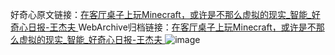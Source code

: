 好奇心原文链接：[在客厅桌子上玩Minecraft，或许是不那么虚拟的现实_智能_好奇心日报-王杰夫 ](https://www.qdaily.com/articles/10888.html)
WebArchive归档链接：[在客厅桌子上玩Minecraft，或许是不那么虚拟的现实_智能_好奇心日报-王杰夫 ](http://web.archive.org/web/20160501203553/http://www.qdaily.com/articles/10888.html)
![image](http://ww3.sinaimg.cn/large/007d5XDply1g3wced46edj30u02y8hdt)